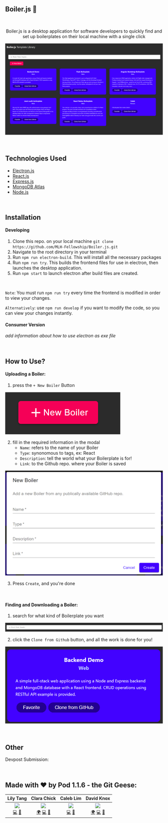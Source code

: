 ## Boiler.js :honey_pot:

<br/>

<p align="center">
     Boiler.js is a desktop application for software developers to quickly find and 
     set up boilerplates on their local machine with a single click
     <br/>
</p>

![](.\readme_imgs\main.PNG)

<br/>

## Technologies Used

- [Electron.js](https://www.electronjs.org/)
- [React.js](https://reactjs.org/)
- [Express.js](https://expressjs.com/)
- [MongoDB Atlas](https://www.mongodb.com/)
- [Node.js](https://nodejs.org/en/)

<br/>

## Installation

#### Developing

1. Clone this repo. on your local machine `git clone https://github.com/MLH-Fellowship/Boiler.js.git`
2. Navigate to the root directory in your terminal
3. Run `npm run electron-build`. This will install all the necessary packages
4. Run `npm run try`. This builds the frontend files for use in electron, then launches the desktop application.
5. Run `npm start` to launch electron after build files are created.

<br/>

`Note`: You must run `npm run try` every time the frontend is modified in order to view your changes.

`Alternatively`: use `npm run develop` if you want to modify the code, so you can view your changes instantly.

#### Consumer Version

*add information about how to use electron as exe file*

<br/>

## How to Use?

#### Uploading a Boiler:

1. press the `+ New Boiler` Button

![](.\readme_imgs\add_button.PNG)

2. fill in the required information in the modal
   - `Name`: refers to the name of your Boiler
   - `Type`: synonomous to tags, ex: React
   - `Description`: tell the world what your Boilerplate is for!
   - `Link`: to the Github repo. where your Boiler is saved

![](.\readme_imgs\modal.PNG)

3. Press `Create`, and you're done

<br/>

#### Finding and Downloading a Boiler:

1. search for what kind of Boilerplate you want

![](.\readme_imgs\search_bar.PNG)

2. click the `Clone from Github` button, and all the work is done for you!

![](.\readme_imgs\card.PNG)

<br/>

## Other

Devpost Submission: 

<br/>

## Made with ❤️ by Pod 1.1.6 - the Git Geese:
|                          Lily Tang                           |                         Clara Chick                          |                          Caleb Lim                           |                          David Knox                          |
| :----------------------------------------------------------: | :----------------------------------------------------------: | :----------------------------------------------------------: | :----------------------------------------------------------: |
| [<img src="https://avatars3.githubusercontent.com/u/13373962?s=460&u=8dd3cea9e4fdc17b35089774267622e58a32e9d2&v=4" width="100px;"/>](https://github.com/lilymtang)<br />[💻](https://github.com/lilymtang) [🤝](https://www.linkedin.com/in/lilymtang/) | [<img src="https://media-exp1.licdn.com/dms/image/C4E03AQE8eYc0h_TPHg/profile-displayphoto-shrink_400_400/0?e=1608163200&v=beta&t=NVP7R8UDoVRYASyL6KgpzKFs9P9fgPYGYeuRiN86r_k" width="100px;"/>](https://clarachick.me/)<br />[🌍](https://clarachick.me/) [💻](https://github.com/KohinaTheCat) [🤝](https://www.linkedin.com/in/clarachick/) | [<img src="https://avatars2.githubusercontent.com/u/47403443?s=460&v=4" width="100px;"/>](https://github.com/ZzRanger)<br /> [💻](https://github.com/ZzRanger) [🤝](https://www.linkedin.com/in/caleb-lim-b243a61ba/) | [<img src="https://avatars1.githubusercontent.com/u/45473671?s=400&u=3f52530aa5a6d7225776a595e54a9f9dab7f12b8&v=4" width="100px;"/>](https://davidaknox.com/)<br />[🌍](https://davidaknox.com/) [💻](https://github.com/knoxd8256) [🤝](https://www.linkedin.com/in/david-knox-developer/) |


